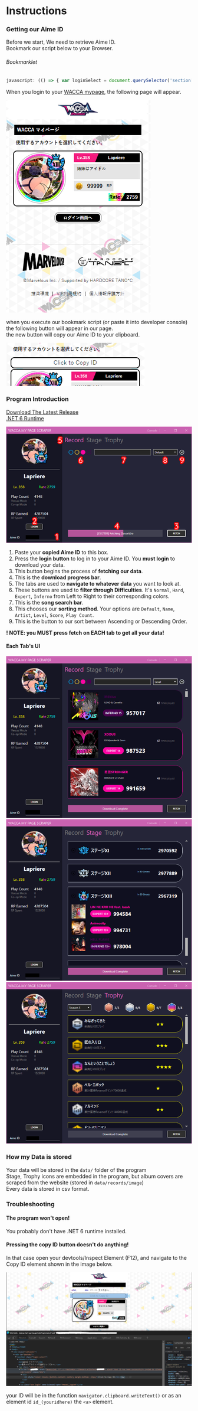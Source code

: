 # Instructions

### Getting our Aime ID
Before we start, We need to retrieve Aime ID.  
Bookmark our script below to your Browser.

###### Bookmarklet
```javascript
javascript: (() => { var loginSelect = document.querySelector('section[class="login-select"] > ul'); var loginModals = document.querySelectorAll('[id^="modal_login"]'); loginModals.forEach((lm) => { var id = lm.querySelector('#aimeId').value; if (document.querySelector('#id_' + id)) return; var btnCpy = document.createElement('a'); btnCpy.id = 'id_' + id; btnCpy.href = `javascript: (() => {navigator.clipboard.writeText(${id}); alert('Your ID has been successfully copied to clipboard!');})()`; btnCpy.classList.add('btn'); var btnCpy_ul = document.createElement('ul'); btnCpy.appendChild(btnCpy_ul); var btnCpy_ul_li = document.createElement('li'); btnCpy_ul_li.appendChild(document.createTextNode('Click to Copy ID')); btnCpy_ul_li.style.color = 'black'; btnCpy_ul_li.style.justifyContent = 'center'; btnCpy_ul_li.style.marginBottom = '-13px'; btnCpy_ul.appendChild(btnCpy_ul_li); loginSelect.insertBefore(btnCpy, loginSelect.querySelector(`a[data-izimodal-open="#${lm.id}"]`)); }); })()
```

When you login to your [WACCA mypage](https://wacca.marv-games.jp/web/login), the following page will appear.  

![WACCA my page login](Images/Web1.png)

when you execute our bookmark script (or paste it into developer console) the following button will appear in our page.  
the new button will copy our Aime ID to your clipboard.  

![WACCA my page login after script execution](Images/Web2.png) 


### Program Introduction
[Download The Latest Release](https://github.com/XezolesS/WaccaMyPageScraper/releases/latest)<br>
[.NET 6 Runtime](https://dotnet.microsoft.com/en-us/download/dotnet/6.0)<br>

![program screen](Images/AppScreen1.png)

1. Paste your **copied Aime ID** to this box.
2. Press the **login button** to log in to your Aime ID. You **must login** to download your data.
3. This button begins the process of **fetching our data**.
4. This is the **download progress bar**.
5. The tabs are used to **navigate to whatever data** you want to look at.
6. These buttons are used to **filter through Difficulties**. It's ``Normal``, ``Hard``, ``Expert``, ``Inferno`` from Left to Right to their corresponding colors.
7. This is the **song search bar**.
8. This chooses our **sorting method**. Your options are ``Default``, ``Name``, ``Artist``, ``Level``, ``Score``, ``Play Count``.
9. This is the button to our sort between Ascending or Descending Order.

**! NOTE: you MUST press fetch on EACH tab to get all your data!**

#### Each Tab's UI
![record tab](Images/AppScreen2.png)
![stage-up tab](Images/AppScreen3.png)
![trophy tab](Images/AppScreen4.png)

### How my Data is stored
Your data will be stored in the ``data/`` folder of the program  
Stage, Trophy icons are embedded in the program, but album covers are scraped from the website (stored in ``data/records/image``)  
Every data is stored in csv format.  

### Troubleshooting

#### The program won't open!

You probably don't have .NET 6 runtime installed.

#### Pressing the copy ID button doesn't do anything!

In that case open your devtools/Inspect Element (F12), and navigate to the Copy ID element shown in the image below.

![WACCA my page Inspect Element](Images/Web3.png) 

your ID will be in the function ``navigator.clipboard.writeText()`` or as an element id ``id_(youridhere)`` the ``<a>`` element.
